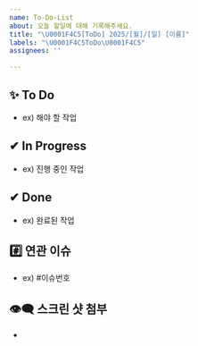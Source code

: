 ```yaml
---
name: To-Do-List
about: 오늘 할일에 대해 기록해주세요.
title: "\U0001F4C5[ToDo] 2025/[월]/[일] [이름]"
labels: "\U0001F4C5ToDo\U0001F4C5"
assignees: ''

---
```


## ✨ To Do
- ex) 해야 할 작업


## ✔ In Progress
-  ex) 진행 중인 작업


## ✔ Done
-  ex) 완료된 작업


## #️⃣ 연관 이슈 
- ex) #이슈번호 


## 👁‍🗨 스크린 샷 첨부
-

